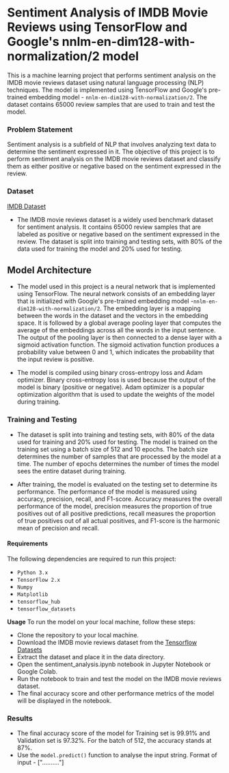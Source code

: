 # **Sentiment Analysis of IMDB Movie Reviews using TensorFlow and Google's nnlm-en-dim128-with-normalization/2 model**

This is a machine learning project that performs sentiment analysis on the IMDB movie reviews dataset using natural language processing (NLP) techniques. The model is implemented using TensorFlow and Google's pre-trained embedding model - ```nnlm-en-dim128-with-normalization/2```. The dataset contains 65000 review samples that are used to train and test the model.

### **Problem Statement**
Sentiment analysis is a subfield of NLP that involves analyzing text data to determine the sentiment expressed in it. The objective of this project is to perform sentiment analysis on the IMDB movie reviews dataset and classify them as either positive or negative based on the sentiment expressed in the review.

### **Dataset**
[IMDB Dataset](https://www.tensorflow.org/datasets/catalog/imdb_reviews)
- The IMDB movie reviews dataset is a widely used benchmark dataset for sentiment analysis. It contains 65000 review samples that are labeled as positive or negative based on the sentiment expressed in the review. The dataset is split into training and testing sets, with 80% of the data used for training the model and 20% used for testing.

## **Model Architecture**

- The model used in this project is a neural network that is implemented using TensorFlow. The neural network consists of an embedding layer that is initialized with Google's pre-trained embedding model -```nnlm-en-dim128-with-normalization/2```. The embedding layer is a mapping between the words in the dataset and the vectors in the embedding space. It is followed by a global average pooling layer that computes the average of the embeddings across all the words in the input sentence. The output of the pooling layer is then connected to a dense layer with a sigmoid activation function. The sigmoid activation function produces a probability value between 0 and 1, which indicates the probability that the input review is positive.

- The model is compiled using binary cross-entropy loss and Adam optimizer. Binary cross-entropy loss is used because the output of the model is binary (positive or negative). Adam optimizer is a popular optimization algorithm that is used to update the weights of the model during training.

### Training and Testing
- The dataset is split into training and testing sets, with 80% of the data used for training and 20% used for testing. The model is trained on the training set using a batch size of 512 and 10 epochs. The batch size determines the number of samples that are processed by the model at a time. The number of epochs determines the number of times the model sees the entire dataset during training.

- After training, the model is evaluated on the testing set to determine its performance. The performance of the model is measured using accuracy, precision, recall, and F1-score. Accuracy measures the overall performance of the model, precision measures the proportion of true positives out of all positive predictions, recall measures the proportion of true positives out of all actual positives, and F1-score is the harmonic mean of precision and recall.

#### **Requirements**
The following dependencies are required to run this project:

- ```Python 3.x```
- ```TensorFlow 2.x```
- ```Numpy```
- ```Matplotlib```
- ```tensorflow_hub```
- ```tensorflow_datasets```

**Usage**
To run the model on your local machine, follow these steps:

- Clone the repository to your local machine.
- Download the IMDB movie reviews dataset from the [Tensorflow Datasets](https://www.tensorflow.org/datasets/catalog/imdb_reviews)
- Extract the dataset and place it in the data directory.
- Open the sentiment_analysis.ipynb notebook in Jupyter Notebook or Google Colab.
- Run the notebook to train and test the model on the IMDB movie reviews dataset.
- The final accuracy score and other performance metrics of the model will be displayed in the notebook.

### **Results**
- The final accuracy score of the model for Training set is 99.91% and Validation set is 97.32%. For the batch of 512, the accuracy stands at 87%.
- Use the ```model.predict()``` function to analyse the input string. Format of input - [".....<String>....."]



